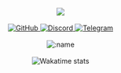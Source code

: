 <p align="center">
  <a href="https://discord.com/users/442626774841556992"> <img align="center" src="https://lanyard.kyrie25.dev/api/442626774841556992?waveColor=222&waveSpotifyColor=212121&gradient=fff&borderRadius=25px&bg=000&animatedDecoration=false&hideNameplate=false&hideTimestamp=true&hideBadges=false&hideActivity=false&hideProfile=false&showDisplayName=false"/></a>
  <br>
  <br>
  <a href="https://github.com/prettylittlelies">
    <img src="https://img.shields.io/badge/-GitHub-black?style=plastic&logo=github&logoColor=white" alt="GitHub" />
  </a>
  <a href="https://discord.com/users/442626774841556992">
    <img src="https://img.shields.io/badge/-Discord-black?style=plastic&logo=discord&logoColor=white" alt="Discord" />
  </a>
  <a href="https://t.me/uniquify">
    <img src="https://img.shields.io/badge/-Telegram-black?style=plastic&logo=telegram&logoColor=white" alt="Telegram" />
  </a>
  <br>
  <br>
  <img src="https://komarev.com/ghpvc/?username=vawnair&color=gray&style=plastic" alt=":name" />
  <br>
  <br>
  <img src="https://github-readme-stats.vercel.app/api/wakatime?username=bhop&theme=dark&hide_border=true&layout=compact&api_domain=wakapi.dev&langs_count=4&disable_animations=true&hide_title=true&hide=text,css,unknown,jsx,bash,json,sql,html,php,toml,markdown,java%20properties,lua" alt="Wakatime stats" />

</p>
